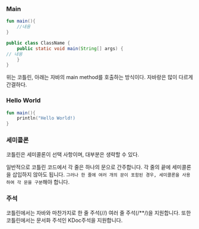 ### Main
```kotlin
fun main(){
	//내용
}
```
```java
public class ClassName {
    public static void main(String[] args) {
// 내용
    }
}
```
위는 코틀린, 아래는 자바의 main method를 호출하는 방식이다. 자바랑은 많이 다르게 간결하다.

### Hello World
```kotlin
fun main(){
    println("Hello World!)
}
```

### 세미콜론
코틀린은 세미콜론이 선택 사항이며, 대부분은 생략할 수 있다.

일반적으로 코틀린 코드에서 각 줄은 하나의 문으로 간주합니다. 각 줄의 끝에 세미콜론을 삽입하지 않아도 됩니다. `그러나 한 줄에 여러 개의 문이 포함된 경우, 세미콜론을 사용하여 각 문을 구분`해야 합니다.

### 주석
코틀린에서는 자바와 마찬가지로 한 줄 주석(//) 여러 줄 주석(/**/)을 지원합니다. 또한 코틀린에서는 문서화 주석인 KDoc주석을 지원합니다.